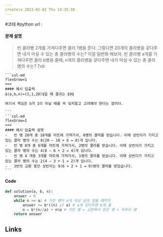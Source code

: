 ```yaml
---
create:: 2023-02-02 Thu 14:35:38
---
```

#코테  #python 
url : 
#### 문제 설명
>빈 콜라병 2개를 가져다주면 콜라 1병을 준다. 그렇다면 20개의 콜라병을 갖다주면 내가 마실 수 있는 총 콜라병의 수는?
>이걸 일반화 해보자. 빈 콜라병 a개를 가져다주면 콜라 b병을 줄때, n개의 콜라병을 갖다주면 내가 마실 수 있는 총 콜라병의 수는? 
>$7xb$

````col
```col-md
flexGrow=1
===
#### 예시 입출력
$(a,b,n)=(3,1,20)$일 때 결과는 $9$

여기서 핵심은 b가 1이 아닐 때를 꼭 잊지말고 고려해야 한다는 점이다.

```
```col-md
flexGrow=1
===
#### 예시 입출력 설명
-   빈 병 20개 중 18개를 마트에 가져가서, 6병의 콜라를 받습니다. 이때 상빈이가 가지고 있는 콜라 병의 수는 8(20 – 18 + 6 = 8)개 입니다.
-   빈 병 8개 중 6개를 마트에 가져가서, 2병의 콜라를 받습니다. 이때 상빈이가 가지고 있는 콜라 병의 수는 4(8 – 6 + 2 = 4)개 입니다.
-   빈 병 4 개중 3개를 마트에 가져가서, 1병의 콜라를 받습니다. 이때 상빈이가 가지고 있는 콜라 병의 수는 2(4 – 3 + 1 = 2)개 입니다.
-   3번의 교환 동안 상빈이는 9(6 + 2 + 1 = 9)병의 콜라를 받았습니다.
```
````

#### Code
```python
def solution(a, b, n):
    answer = 0
    while n >= a: # 가진 병이 a개 이상 남아 있을 때까지 
        answer += b*((n) // a) # a개 갖다주면 b개 줌
        n = b*(n//a) + n%a # 가진 병 = 교환해서 받은 병 + 자투리 병
    return answer
```

## Links
